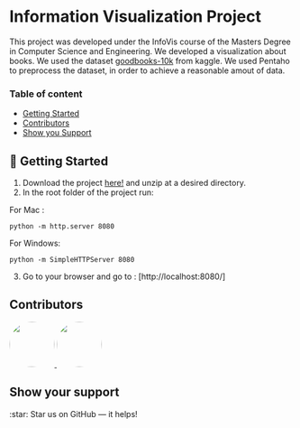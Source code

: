 # Information Visualization Project
This project was developed under the InfoVis course of the Masters Degree in Computer Science and Engineering.
We developed a visualization about books. We used the dataset [goodbooks-10k](https://www.kaggle.com/zygmunt/goodbooks-10k) from kaggle.
We used Pentaho to preprocess the dataset, in order to achieve a reasonable amout of data.


### Table of content

- [Getting Started](#getting_started)
- [Contributors](#contributors)
- [Show you Support](#support)


<a name="getting_started"> 
	
##  🚀 Getting Started

</a>

1. Download the project [here!](https://github.com/marianasrv/infovis/archive/develop.zip) and unzip at a desired directory.
2. In the root folder of the project run:

For Mac :
```
python -m http.server 8080
```

For Windows:
```
python -m SimpleHTTPServer 8080
```
3. Go to your browser and go to : [http://localhost:8080/]

<a name="contributors"> 
  
## Contributors

</a>

<a href="https://github.com/gonmelo">
	<img src="https://github.com/gonmelo.png" width="80" style="border-radius:50%">
</a>
<a href="https://github.com/marianasrv">
	<img src="https://github.com/marianasrv.png" width="80" style="border-radius:50%">
</a>

<a name="support"> 
	
## Show your support 

</a>
:star: Star us on GitHub — it helps!





